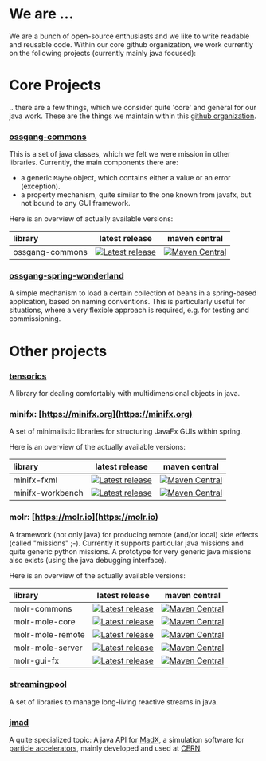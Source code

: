 # We are ...

We are a bunch of open-source enthusiasts and we like to write readable and reusable code. 
Within our core github organization, we work currently on the following projects (currently mainly java focused):

# Core Projects

.. there are a few things, which we consider quite 'core' and general for our java work. 
These are the things we maintain within this [github organization](https://github.com/ossgang).


### [ossgang-commons](ossgang-commons)
This is a set of java classes, which we felt we were mission in other libraries. Currently, the main components there are:
* a generic `Maybe` object, which contains either a value or an error (exception).
* a property mechanism, quite similar to the one known from javafx, but not bound to any GUI framework.

Here is an overview of actually available versions:

| library | latest release |  maven central |
|:---------|:-------:|:----------------:|
|ossgang-commons| [![Latest release](https://img.shields.io/github/release/ossgang/ossgang-commons.svg?maxAge=1000)](https://github.com/ossgang/ossgang-commons/releases)| [![Maven Central](https://img.shields.io/maven-central/v/org.ossgang/ossgang-commons)](https://search.maven.org/artifact/org.ossgang/ossgang-commons) |

### [ossgang-spring-wonderland](ossgang-spring-wonderland)
A simple mechanism to load a certain collection of beans in a spring-based application, 
based on naming conventions. This is particularly useful for situations, where a very flexible 
approach is required, e.g. for testing and commissioning. 

# Other projects

### [tensorics](https://tensorics.org)
A library for dealing comfortably with multidimensional objects in java.

### minifx: [https://minifx.org](https://minifx.org)
A set of minimalistic libraries for structuring JavaFx GUIs within spring.

Here is an overview of the actually available versions:
 
| library | latest release |  maven central |
|:---------|:-------:|:----------------:|
|minifx-fxml| [![Latest release](https://img.shields.io/github/release/minifx/minifx-fxml.svg?maxAge=1000)](https://github.com/minifx/minifx-fxml/releases) |[![Maven Central](https://img.shields.io/maven-central/v/org.minifx/minifx-fxml)](https://search.maven.org/artifact/org.minifx/minifx-fxml)|
|minifx-workbench| [![Latest release](https://img.shields.io/github/release/minifx/minifx-workbench.svg?maxAge=1000)](https://github.com/minifx/minifx-workbench/releases) |[![Maven Central](https://img.shields.io/maven-central/v/org.minifx/minifx-workbench)](https://search.maven.org/artifact/org.minifx/minifx-workbench)|

### molr: [https://molr.io](https://molr.io)

A framework (not only java) for producing remote (and/or local) side effects (called "missions" ;-). 
Currently it supports particular java missions and quite generic python missions.
A prototype for very generic java missions also exists (using the java debugging interface).

Here is an overview of the actually available versions:

| library | latest release |maven central |
|:---------|:-------:|:----------------:|
|molr-commons|[![Latest release](https://img.shields.io/github/release/molr/molr.svg?maxAge=1000)](https://github.com/molr/molr/releases)|  [![Maven Central](https://img.shields.io/maven-central/v/io.molr/molr-commons)](https://search.maven.org/artifact/io.molr/molr-commons)|
|molr-mole-core | [![Latest release](https://img.shields.io/github/release/molr/molr.svg?maxAge=1000)](https://github.com/molr/molr/releases) | [![Maven Central](https://img.shields.io/maven-central/v/io.molr/molr-mole-core)](https://search.maven.org/artifact/io.molr/molr-mole-core)
|molr-mole-remote |  [![Latest release](https://img.shields.io/github/release/molr/molr.svg?maxAge=1000)](https://github.com/molr/molr/releases)|  [![Maven Central](https://img.shields.io/maven-central/v/io.molr/molr-mole-remote)](https://search.maven.org/artifact/io.molr/molr-mole-remote) |
|molr-mole-server | [![Latest release](https://img.shields.io/github/release/molr/molr.svg?maxAge=1000)](https://github.com/molr/molr/releases) | [![Maven Central](https://img.shields.io/maven-central/v/io.molr/molr-mole-server)](https://search.maven.org/artifact/io.molr/molr-mole-server)|
|molr-gui-fx| [![Latest release](https://img.shields.io/github/release/molr/molr-gui-fx.svg?maxAge=1000)](https://github.com/molr/molr-gui-fx/releases)| [![Maven Central](https://img.shields.io/maven-central/v/io.molr/molr-gui-fx)](https://search.maven.org/artifact/io.molr/molr-gui-fx) |


### [streamingpool](https://streamingpool.org/)
A set of libraries to manage long-living reactive streams in java.

### [jmad](https://jmad.io/)
A quite specialized topic: A java API for [MadX](http://mad.web.cern.ch/mad/), a simulation software for [particle accelerators](https://en.wikipedia.org/wiki/Particle_accelerator), 
mainly developed and used at [CERN](https://home.cern/).


